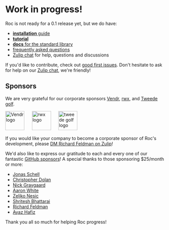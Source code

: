 # Work in progress!

Roc is not ready for a 0.1 release yet, but we do have:

- [**installation** guide](https://github.com/roc-lang/roc/tree/main/getting_started)
- [**tutorial**](https://roc-lang.org/tutorial)
- [**docs** for the standard library](https://www.roc-lang.org/builtins/Str)
- [frequently asked questions](https://github.com/roc-lang/roc/blob/main/FAQ.md)
- [Zulip chat](https://roc.zulipchat.com) for help, questions and discussions

If you'd like to contribute, check out [good first issues](https://github.com/roc-lang/roc/issues?q=is%3Aopen+is%3Aissue+label%3A%22good+first+issue%22). Don't hesitate to ask for help on our [Zulip chat](https://roc.zulipchat.com), we're friendly!

## Sponsors

We are very grateful for our corporate sponsors [Vendr](https://www.vendr.com/), [rwx](https://www.rwx.com), and [Tweede golf](https://tweedegolf.nl/en).

[<img src="https://user-images.githubusercontent.com/1094080/223597445-81755626-a080-4299-a38c-3c92e7548489.png" height="60" alt="Vendr logo"/>](https://www.vendr.com)
&nbsp;&nbsp;&nbsp;&nbsp;
[<img src="https://www.rwx.com/rwx_banner.svg" height="60" alt="rwx logo"/>](https://www.rwx.com)
&nbsp;&nbsp;&nbsp;&nbsp;
[<img src="https://user-images.githubusercontent.com/1094080/183123052-856815b1-8cc9-410a-83b0-589f03613188.svg" height="60" alt="tweede golf logo"/>](https://tweedegolf.nl/en)

If you would like your company to become a corporate sponsor of Roc's development, please [DM Richard Feldman on Zulip](https://roc.zulipchat.com/#narrow/pm-with/281383-user281383)!

We'd also like to express our gratitude to each and every one of our fantastic [GitHub sponsors](https://github.com/sponsors/roc-lang/)! A special thanks to those sponsoring $25/month or more:

* [Jonas Schell](https://github.com/Ocupe)
* [Christopher Dolan](https://github.com/cdolan)
* [Nick Gravgaard](https://github.com/nickgravgaard)
* [Aaron White](https://github.com/aaronwhite)
* [Zeljko Nesic](https://github.com/popara)
* [Shritesh Bhattarai](https://github.com/shritesh)
* [Richard Feldman](https://github.com/rtfeldman)
* [Ayaz Hafiz](https://github.com/ayazhafiz)

Thank you all so much for helping Roc progress!

